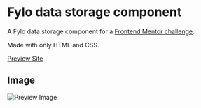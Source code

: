 # Fylo data storage component

A Fylo data storage component for a [Frontend Mentor challenge](https://www.frontendmentor.io/challenges/fylo-data-storage-component-1dZPRbV5n).

Made with only HTML and CSS.

[Preview Site](https://jonatcantor.github.io/Fylo-data-storage-component/)

## Image

![Preview Image](https://res.cloudinary.com/dz209s6jk/image/upload/q_auto,g_north,w_800,h_600,c_fill/Screenshots/txqbhufaavcyjt7ovhdc.jpg)
